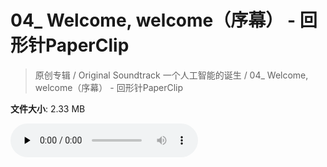 # 04_ Welcome, welcome（序幕） - 回形针PaperClip

> 原创专辑 / Original Soundtrack 一个人工智能的诞生 / 04_ Welcome, welcome（序幕） - 回形针PaperClip

**文件大小**: 2.33 MB

<audio preload="none" controls><source src="https://file.hsyhx.top/video/原创专辑/Original Soundtrack 一个人工智能的诞生/04_ Welcome, welcome（序幕） - 回形针PaperClip.mp3" type="audio/mpeg">🤔 您的浏览器不支持此音频格式</audio>